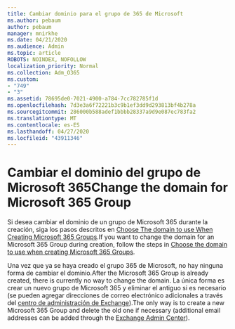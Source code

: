 ```yaml
---
title: Cambiar dominio para el grupo de 365 de Microsoft
ms.author: pebaum
author: pebaum
manager: mnirkhe
ms.date: 04/21/2020
ms.audience: Admin
ms.topic: article
ROBOTS: NOINDEX, NOFOLLOW
localization_priority: Normal
ms.collection: Adm_O365
ms.custom:
- "749"
- "3"
ms.assetid: 78695de0-7021-4900-a784-7cc782785f1d
ms.openlocfilehash: 7d3e3a6f72221b3c9b1ef3dd9d293813bf4b278a
ms.sourcegitcommit: 286000b588adef1bbbb28337a9d9e087ec783fa2
ms.translationtype: MT
ms.contentlocale: es-ES
ms.lasthandoff: 04/27/2020
ms.locfileid: "43911346"
---
```

# <a name="change-the-domain-for-microsoft-365-group"></a><span data-ttu-id="ff9d9-102">Cambiar el dominio del grupo de Microsoft 365</span><span class="sxs-lookup"><span data-stu-id="ff9d9-102">Change the domain for Microsoft 365 Group</span></span>

<span data-ttu-id="ff9d9-103">Si desea cambiar el dominio de un grupo de Microsoft 365 durante la creación, siga los pasos descritos en [Choose The domain to use When Creating Microsoft 365 Groups](https://docs.microsoft.com/office365/admin/create-groups/choose-domain-to-create-groups).</span><span class="sxs-lookup"><span data-stu-id="ff9d9-103">If you want to change the domain for an Microsoft 365 Group during creation, follow the steps in [Choose the domain to use when creating Microsoft 365 Groups](https://docs.microsoft.com/office365/admin/create-groups/choose-domain-to-create-groups).</span></span>
  
<span data-ttu-id="ff9d9-104">Una vez que ya se haya creado el grupo 365 de Microsoft, no hay ninguna forma de cambiar el dominio.</span><span class="sxs-lookup"><span data-stu-id="ff9d9-104">After the Microsoft 365 Group is already created, there is currently no way to change the domain.</span></span> <span data-ttu-id="ff9d9-105">La única forma es crear un nuevo grupo de Microsoft 365 y eliminar el antiguo si es necesario (se pueden agregar direcciones de correo electrónico adicionales a través del [centro de administración de Exchange](https://outlook.office365.com/ecp.aspx)).</span><span class="sxs-lookup"><span data-stu-id="ff9d9-105">The only way is to create a new Microsoft 365 Group and delete the old one if necessary (additional email addresses can be added through the [Exchange Admin Center](https://outlook.office365.com/ecp.aspx)).</span></span>